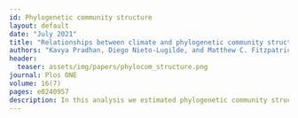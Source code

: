 ```yaml
---
id: Phylogenetic community structure
layout: default
date: "July 2021"
title: "Relationships between climate and phylogenetic community structure of fossil pollen assemblages are not constant during the last deglaciation."
authors: "Kavya Pradhan, Diego Nieto-Lugilde, and Matthew C. Fitzpatrick" 
header:
  teaser: assets/img/papers/phylocom_structure.png
journal: Plos ONE
volume: 16(7)
pages: e0240957 
description: In this analysis we estimated phylogenetic community structure (PCS) from fossil pollen data and phylogenetic trees. Interstingly, we show that PCS has had an unstable relationship with climate during the last 22000 years.
---
```

